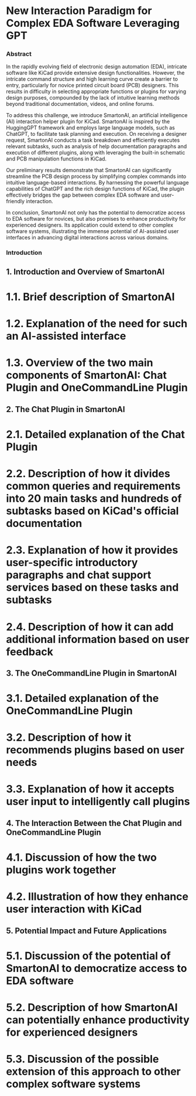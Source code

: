 # New Interaction Paradigm for Complex EDA Software Leveraging GPT

### Abstract

In the rapidly evolving field of electronic design automation (EDA), intricate software like KiCad provide extensive design functionalities. However, the intricate command structure and high learning curve create a barrier to entry, particularly for novice printed circuit board (PCB) designers. This results in difficulty in selecting appropriate functions or plugins for varying design purposes, compounded by the lack of intuitive learning methods beyond traditional documentation, videos, and online forums.

To address this challenge, we introduce SmartonAI, an artificial intelligence (AI) interaction helper plugin for KiCad. SmartonAI is inspired by the HuggingGPT framework and employs large language models, such as ChatGPT, to facilitate task planning and execution. On receiving a designer request, SmartonAI conducts a task breakdown and efficiently executes relevant subtasks, such as analysis of help documentation paragraphs and execution of different plugins, along with leveraging the built-in schematic and PCB manipulation functions in KiCad.

Our preliminary results demonstrate that SmartonAI can significantly streamline the PCB design process by simplifying complex commands into intuitive language-based interactions. By harnessing the powerful language capabilities of ChatGPT and the rich design functions of KiCad, the plugin effectively bridges the gap between complex EDA software and user-friendly interaction.

In conclusion, SmartonAI not only has the potential to democratize access to EDA software for novices, but also promises to enhance productivity for experienced designers. Its application could extend to other complex software systems, illustrating the immense potential of AI-assisted user interfaces in advancing digital interactions across various domains.

### Introduction

## 1. Introduction and Overview of SmartonAI
# 1.1. Brief description of SmartonAI

# 1.2. Explanation of the need for such an AI-assisted interface

# 1.3. Overview of the two main components of SmartonAI: Chat Plugin and OneCommandLine Plugin

## 2. The Chat Plugin in SmartonAI
# 2.1. Detailed explanation of the Chat Plugin

# 2.2. Description of how it divides common queries and requirements into 20 main tasks and hundreds of subtasks based on KiCad's official documentation

# 2.3. Explanation of how it provides user-specific introductory paragraphs and chat support services based on these tasks and subtasks

# 2.4. Description of how it can add additional information based on user feedback

## 3. The OneCommandLine Plugin in SmartonAI
# 3.1. Detailed explanation of the OneCommandLine Plugin

# 3.2. Description of how it recommends plugins based on user needs

# 3.3. Explanation of how it accepts user input to intelligently call plugins

## 4. The Interaction Between the Chat Plugin and OneCommandLine Plugin
# 4.1. Discussion of how the two plugins work together

# 4.2. Illustration of how they enhance user interaction with KiCad

## 5. Potential Impact and Future Applications
# 5.1. Discussion of the potential of SmartonAI to democratize access to EDA software

# 5.2. Description of how SmartonAI can potentially enhance productivity for experienced designers

# 5.3. Discussion of the possible extension of this approach to other complex software systems
